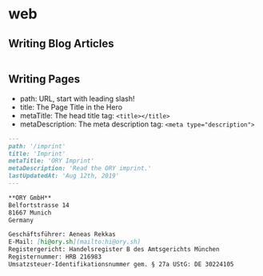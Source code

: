 # web

## Writing Blog Articles

```md

```

## Writing Pages

* path: URL, start with leading slash!
* title: The Page Title in the Hero
* metaTitle: The head title tag: `<title></title>`
* metaDescription: The meta description tag: `<meta type="description">`

```md
---
path: '/imprint'
title: 'Imprint'
metaTitle: 'ORY Imprint'
metaDescription: 'Read the ORY imprint.'
lastUpdatedAt: 'Aug 12th, 2019'
---

**ORY GmbH**  
Belfortstrasse 14  
81667 Munich  
Germany

Geschäftsführer: Aeneas Rekkas  
E-Mail: [hi@ory.sh](mailto:hi@ory.sh)  
Registergericht: Handelsregister B des Amtsgerichts München  
Registernummer: HRB 216983  
Umsatzsteuer-Identifikationsnummer gem. § 27a UStG: DE 30224105

```


